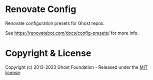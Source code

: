 # Renovate Config

Renovate configuration presets for Ghost repos. 

See https://renovatebot.com/docs/config-presets/ for more info.


# Copyright & License

Copyright (c) 2013-2023 Ghost Foundation - Released under the [MIT license](LICENSE).
